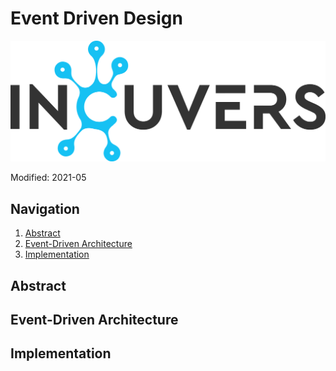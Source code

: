 # Event Driven Design
![img](../../doc/img/Incuvers-black.png)

Modified: 2021-05

## Navigation
 1. [Abstract](#abstract)
 2. [Event-Driven Architecture](#event-driven-architecture)
 3. [Implementation](#Implementation)

## Abstract

## Event-Driven Architecture

## Implementation